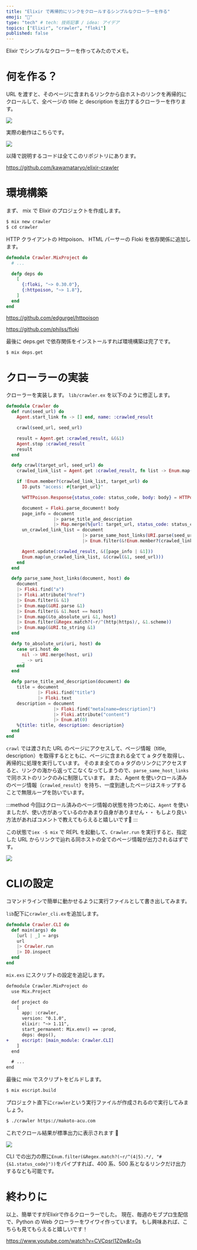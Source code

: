 ```yaml
---
title: "Elixir で再帰的にリンクをクロールするシンプルなクローラーを作る"
emoji: "🎢"
type: "tech" # tech: 技術記事 / idea: アイデア
topics: ["Elixir", "crawler", "floki"]
published: false
---
```


Elixir でシンプルなクローラーを作ってみたのでメモ。

# 何を作る？

URL を渡すと、そのページに含まれるリンクから自ホストのリンクを再帰的にクロールして、全ページの title と description を出力するクローラーを作ります。

![](https://i.gyazo.com/b7bf9be3129733659674b8bf86d692ce.png)

実際の動作はこちらです。

![](https://i.gyazo.com/9ce2449cdca0ed163ac1abb20f84adea.gif)

以降で説明するコードは全てこのリポジトリにあります。

https://github.com/kawamataryo/elixir-crawler

# 環境構築

まず、 mix で Elixir のプロジェクトを作成します。

```bash
$ mix new crawler
$ cd crawler
```

HTTP クライアントの Httpoison、 HTML パーサーの Floki を依存関係に追加します。

```elixir
defmodule Crawler.MixProject do
  # ...

  defp deps do
    [
      {:floki, "~> 0.30.0"},
      {:httpoison, "~> 1.8"},
    ]
  end
end
```

https://github.com/edgurgel/httpoison

https://github.com/philss/floki

最後に deps.get で依存関係をインストールすれば環境構築は完了です。

```bash
$ mix deps.get
```

# クローラーの実装

クローラーを実装します。
`lib/crawler.ex` を以下のように修正します。


```elixir:lib/crawler.ex
defmodule Crawler do
  def run(seed_url) do
    Agent.start_link fn -> [] end, name: :crawled_result

    crawl(seed_url, seed_url)

    result = Agent.get :crawled_result, &(&1)
    Agent.stop :crawled_result
    result
  end

  defp crawl(target_url, seed_url) do
    crawled_link_list = Agent.get :crawled_result, fn list -> Enum.map(list, &(&1[:url])) end

    if !Enum.member?(crawled_link_list, target_url) do
      IO.puts "access: #{target_url}"

      %HTTPoison.Response{status_code: status_code, body: body} = HTTPoison.get!(target_url)

      document = Floki.parse_document! body
      page_info = document
                  |> parse_title_and_description
                  |> Map.merge(%{url: target_url, status_code: status_code})
      un_crawled_link_list = document
                             |> parse_same_host_links(URI.parse(seed_url).host)
                             |> Enum.filter(&!Enum.member?(crawled_link_list, &1))

      Agent.update(:crawled_result, &([page_info | &1]))
      Enum.map(un_crawled_link_list, &(crawl(&1, seed_url)))
    end
  end

  defp parse_same_host_links(document, host) do
    document
    |> Floki.find("a")
    |> Floki.attribute("href")
    |> Enum.filter(& &1)
    |> Enum.map(&URI.parse &1)
    |> Enum.filter(& &1.host == host)
    |> Enum.map(&to_absolute_uri &1, host)
    |> Enum.filter(&Regex.match?(~r/^(http|https)/, &1.scheme))
    |> Enum.map(&URI.to_string &1)
  end

  defp to_absolute_uri(uri, host) do
    case uri.host do
      nil -> URI.merge(host, uri)
      _ -> uri
    end
  end

  defp parse_title_and_description(document) do
    title = document
            |> Floki.find("title")
            |> Floki.text
    description = document
                  |> Floki.find("meta[name=description]")
                  |> Floki.attribute("content")
                  |> Enum.at(0)
    %{title: title, description: description}
  end
end
```

`crawl` では渡された URL のページにアクセスして、ページ情報（title, description）を取得するとともに、ページに含まれる全てて a タグを取得し、再帰的に処理を実行しています。
そのまま全ての a タグのリンクにアクセスすると、リンクの海から返ってこなくなってしまうので、`parse_same_host_links`で同ホストのリンクのみに制限しています。
また、Agent を使いクロール済みのページ情報（`crawled_result`）を持ち、一度到達したページはスキップすることで無限ループを防いでいます。

:::method
今回はクロール済みのページ情報の状態を持つために、`Agent` を使いましたが、使い方があっているのかあまり自身がありません・・
もしより良い方法があればコメントで教えてもらえると嬉しいです🙏
:::

この状態で`iex -S mix` で REPL を起動して、`Crawler.run` を実行すると、指定した URL からリンクで辿れる同ホストの全てのページ情報が出力されるはずです。

![](https://i.gyazo.com/211dc0baee4bde7edee0a22cc94972f0.gif)

# CLIの設定
コマンドラインで簡単に動かせるように実行ファイルとして書き出してみます。

`lib`配下に`crawler_cli.ex`を追加します。

```elixir:crawler_cli.ex
defmodule Crawler.CLI do
  def main(args) do
    [url | _] = args
    url
    |> Crawler.run
    |> IO.inspect
  end
end
```

`mix.exs` にスクリプトの設定を追記します。

```diff elixir:mix.exs
defmodule Crawler.MixProject do
  use Mix.Project

  def project do
    [
      app: :crawler,
      version: "0.1.0",
      elixir: "~> 1.11",
      start_permanent: Mix.env() == :prod,
      deps: deps(),
+     escript: [main_module: Crawler.CLI]
    ]
  end

  # ...
end
```

最後に mix でスクリプトをビルドします。

```bash
$ mix escript.build
```

プロジェクト直下に`crawler`という実行ファイルが作成されるので実行してみましょう。

```bash
$ ./crawler https://makoto-acu.com
```

これでクロール結果が標準出力に表示されます 🎉

![](https://i.gyazo.com/9ce2449cdca0ed163ac1abb20f84adea.gif)

CLI での出力の際に`Enum.filter(&Regex.match?(~r/^(4|5).*/, "#{&1.status_code}"))`をパイプすれば、400 系、500 系となるリンクだけ出力するなども可能です。

# 終わりに

以上、簡単ですがElixirで作るクローラーでした。
現在、毎週のモブプロ生配信で、Python の Web クローラーをワイワイ作っています。
もし興味あれば、こちらも見てもらえると嬉しいです！

https://www.youtube.com/watch?v=CVCpsrl1Z0w&t=0s